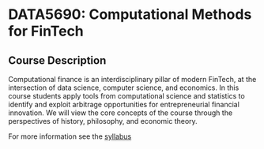 # __DATA5690: Computational Methods for FinTech__

## Course Description

Computational finance is an interdisciplinary pillar of modern FinTech, at the intersection of data science, computer science, and economics. In this course students apply tools from computational science and statistics to identify and exploit arbitrage opportunities for entrepreneurial financial innovation. We will view the core concepts of the course through the perspectives of history, philosophy, and economic theory.

For more information see the [syllabus](./syllabus.qmd)
